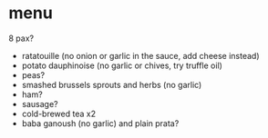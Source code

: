 # menu

8 pax?

* ratatouille (no onion or garlic in the sauce, add cheese instead)
* potato dauphinoise (no garlic or chives, try truffle oil)
* peas?
* smashed brussels sprouts and herbs (no garlic)
* ham?
* sausage?
* cold-brewed tea x2
* baba ganoush (no garlic) and plain prata?
